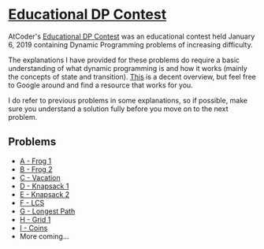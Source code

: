 # [Educational DP Contest](https://atcoder.jp/contests/dp)

AtCoder's [Educational DP Contest](https://atcoder.jp/contests/dp) was an educational contest held January 6, 2019 containing Dynamic Programming problems of increasing difficulty.

The explanations I have provided for these problems do require a basic understanding of what dynamic programming is and how it works (mainly the concepts of state and transition). [This](https://www.geeksforgeeks.org/solve-dynamic-programming-problem/) is a decent overview, but feel free to Google around and find a resource that works for you.

I do refer to previous problems in some explanations, so if possible, make sure you understand a solution fully before you move on to the next problem.

## Problems
- [A - Frog 1](A%20-%20Frog%201)
- [B - Frog 2](B%20-%20Frog%202)
- [C - Vacation](C%20-%20Vacation)
- [D - Knapsack 1](D%20-%20Knapsack%201)
- [E - Knapsack 2](E%20-%20Knapsack%202)
- [F - LCS](F%20-%20LCS)
- [G - Longest Path](G%20-%20Longest%20Path)
- [H - Grid 1](H%20-%20Grid%201)
- [I - Coins](I%20-%20Coins)
- More coming...